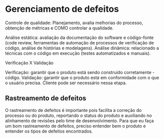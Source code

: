 # Gerenciamento de defeitos

Controle de qualidade: Planejamento, avalia melhorias do processo, obtenção de métricas e COMO controlar a qualidade.

Análise estática: avaliação da documentação do software e código-fonte (code review, ferramentas de automação de processos de verificação de código, análise de histórias e modelagens).
Análise dinâmica: relacionado a técnicas com o código em execução (testes automatizados e manuais).

Verificação X Validação

Verificação: garantir que o produto está sendo construído corretamente - código.
Validação: garantir que o produto está em conformidade com o que o usuário precisa. Cliente pode ser necessário nessa etapa.


## Rastreamento de defeitos

O rastreamento de defeitos é importante pois facilita a correção do processo ou do produto, reportando o status do produto e auxiliando no alinhamento de revisões pelo time de desenvolvimento.
Para que eu faça um bom rastreamento de defeitos, preciso entender bem o produto e entender os tipos de defeitos encontrados.
